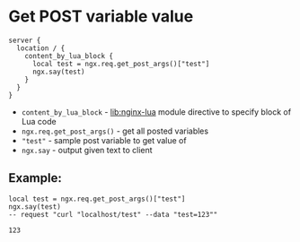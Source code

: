 # Get POST variable value

```nginx
server {
  location / {
    content_by_lua_block {
      local test = ngx.req.get_post_args()["test"]
      ngx.say(test)
    }
  }
}
```

- `content_by_lua_block` - [lib:nginx-lua](/nginx-lua/how-to-install-nginx-lua-module-in-ubuntu-ubuntuversion) module directive to specify block of Lua code
- `ngx.req.get_post_args()` - get all posted variables
- `"test"` - sample post variable to get value of
- `ngx.say` - output given text to client

## Example: 
```nginx
local test = ngx.req.get_post_args()["test"]
ngx.say(test)
-- request "curl "localhost/test" --data "test=123""
```
```
123

```

